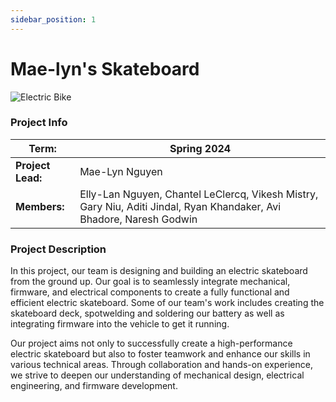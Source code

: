```yaml
---
sidebar_position: 1
---
```


# Mae-lyn's Skateboard

![Electric Bike](./img/electric_skateboard.jpg)

### Project Info

| **Term:** | Spring 2024 |
| -------------------- | --------------------------------------------------------------------------|
| **Project Lead:**       | Mae-Lyn Nguyen |
| **Members:** | Elly-Lan Nguyen, Chantel LeClercq, Vikesh Mistry, Gary Niu, Aditi Jindal, Ryan Khandaker, Avi Bhadore, Naresh Godwin |

### Project Description

In this project, our team is designing and building an electric skateboard from the ground up. Our goal is to seamlessly integrate mechanical, firmware, and electrical components to create a fully functional and efficient electric skateboard. Some of our team's work includes creating the skateboard deck, spotwelding and soldering our battery as well as integrating firmware into the vehicle to get it running. 

Our project aims not only to successfully create a high-performance electric skateboard but also to foster teamwork and enhance our skills in various technical areas. Through collaboration and hands-on experience, we strive to deepen our understanding of mechanical design, electrical engineering, and firmware development.